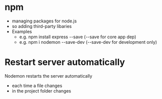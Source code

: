 # npm

- managing packages for node.js
- so adding third-party libaries
- Examples
  - e.g. npm install express --save (--save for core app dep)
  - e.g. npm i nodemon --save-dev (--save-dev for development only)

# Restart server automatically

Nodemon restarts the server automatically

- each time a file changes
- in the project folder changes

